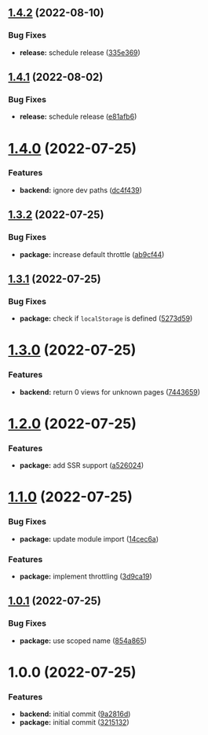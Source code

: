 ## [1.4.2](https://github.com/DerYeger/page-views/compare/v1.4.1...v1.4.2) (2022-08-10)


### Bug Fixes

* **release:** schedule release ([335e369](https://github.com/DerYeger/page-views/commit/335e3691d17795a04d18029f4c3fc34fb55062c1))

## [1.4.1](https://github.com/DerYeger/page-views/compare/v1.4.0...v1.4.1) (2022-08-02)


### Bug Fixes

* **release:** schedule release ([e81afb6](https://github.com/DerYeger/page-views/commit/e81afb60b05a6af9204bd98430efb7e24e6af933))

# [1.4.0](https://github.com/DerYeger/page-views/compare/v1.3.2...v1.4.0) (2022-07-25)


### Features

* **backend:** ignore dev paths ([dc4f439](https://github.com/DerYeger/page-views/commit/dc4f439a0645ed253b7498d16c5fa2fef02e3e22))

## [1.3.2](https://github.com/DerYeger/page-views/compare/v1.3.1...v1.3.2) (2022-07-25)


### Bug Fixes

* **package:** increase default throttle ([ab9cf44](https://github.com/DerYeger/page-views/commit/ab9cf44c79b43a7ee26f69ab9f59d4314295c289))

## [1.3.1](https://github.com/DerYeger/page-views/compare/v1.3.0...v1.3.1) (2022-07-25)


### Bug Fixes

* **package:** check if `localStorage` is defined ([5273d59](https://github.com/DerYeger/page-views/commit/5273d5970bb3bb9ec86240ad77e26f139be062a3))

# [1.3.0](https://github.com/DerYeger/page-views/compare/v1.2.0...v1.3.0) (2022-07-25)


### Features

* **backend:** return 0 views for unknown pages ([7443659](https://github.com/DerYeger/page-views/commit/74436599c4889b42773cbaf14d9b582c4939a11e))

# [1.2.0](https://github.com/DerYeger/page-views/compare/v1.1.0...v1.2.0) (2022-07-25)


### Features

* **package:** add SSR support ([a526024](https://github.com/DerYeger/page-views/commit/a5260243201e44cb1ae120b470a38f595b2ad654))

# [1.1.0](https://github.com/DerYeger/page-views/compare/v1.0.1...v1.1.0) (2022-07-25)


### Bug Fixes

* **package:** update module import ([14cec6a](https://github.com/DerYeger/page-views/commit/14cec6ad5b4b1fa19d5489715f04fd9de7c82e3a))


### Features

* **package:** implement throttling ([3d9ca19](https://github.com/DerYeger/page-views/commit/3d9ca1921c03a1fb9079cbcea6ed91f1503d2436))

## [1.0.1](https://github.com/DerYeger/page-views/compare/v1.0.0...v1.0.1) (2022-07-25)


### Bug Fixes

* **package:** use scoped name ([854a865](https://github.com/DerYeger/page-views/commit/854a865c747f42a36e44cc30bb9c2830cb8d2a1e))

# 1.0.0 (2022-07-25)


### Features

* **backend:** initial commit ([9a2816d](https://github.com/DerYeger/page-views/commit/9a2816df3c7f089e3f13f1662f75c1e82f4e150d))
* **package:** initial commit ([3215132](https://github.com/DerYeger/page-views/commit/321513233687f578af61967b60ac1d61b527acc8))

